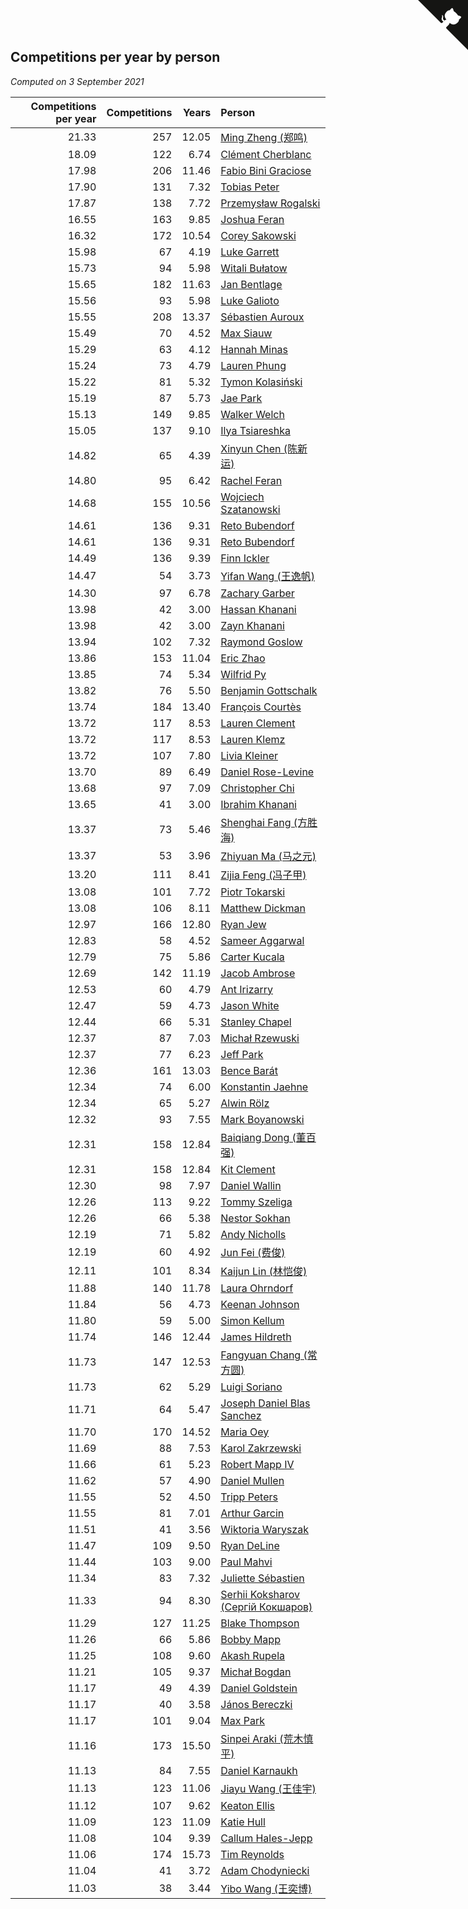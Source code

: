 ## Competitions per year by person

*Computed on  3 September 2021*

| Competitions per year | Competitions | Years | Person |
| ---: | ---: | ---: | :--- |
| 21.33 | 257 | 12.05 | [Ming Zheng (郑鸣)](https://www.worldcubeassociation.org/persons/2009ZHEN11) |
| 18.09 | 122 | 6.74 | [Clément Cherblanc](https://www.worldcubeassociation.org/persons/2014CHER05) |
| 17.98 | 206 | 11.46 | [Fabio Bini Graciose](https://www.worldcubeassociation.org/persons/2010GRAC02) |
| 17.90 | 131 | 7.32 | [Tobias Peter](https://www.worldcubeassociation.org/persons/2014PETE03) |
| 17.87 | 138 | 7.72 | [Przemysław Rogalski](https://www.worldcubeassociation.org/persons/2013ROGA02) |
| 16.55 | 163 | 9.85 | [Joshua Feran](https://www.worldcubeassociation.org/persons/2011FERA01) |
| 16.32 | 172 | 10.54 | [Corey Sakowski](https://www.worldcubeassociation.org/persons/2011SAKO01) |
| 15.98 | 67 | 4.19 | [Luke Garrett](https://www.worldcubeassociation.org/persons/2017GARR05) |
| 15.73 | 94 | 5.98 | [Witali Bułatow](https://www.worldcubeassociation.org/persons/2015BUAT01) |
| 15.65 | 182 | 11.63 | [Jan Bentlage](https://www.worldcubeassociation.org/persons/2010BENT01) |
| 15.56 | 93 | 5.98 | [Luke Galioto](https://www.worldcubeassociation.org/persons/2015GALI02) |
| 15.55 | 208 | 13.37 | [Sébastien Auroux](https://www.worldcubeassociation.org/persons/2008AURO01) |
| 15.49 | 70 | 4.52 | [Max Siauw](https://www.worldcubeassociation.org/persons/2017SIAU02) |
| 15.29 | 63 | 4.12 | [Hannah Minas](https://www.worldcubeassociation.org/persons/2017MINA04) |
| 15.24 | 73 | 4.79 | [Lauren Phung](https://www.worldcubeassociation.org/persons/2016PHUN02) |
| 15.22 | 81 | 5.32 | [Tymon Kolasiński](https://www.worldcubeassociation.org/persons/2016KOLA02) |
| 15.19 | 87 | 5.73 | [Jae Park](https://www.worldcubeassociation.org/persons/2015PARK24) |
| 15.13 | 149 | 9.85 | [Walker Welch](https://www.worldcubeassociation.org/persons/2011WELC01) |
| 15.05 | 137 | 9.10 | [Ilya Tsiareshka](https://www.worldcubeassociation.org/persons/2012TERE01) |
| 14.82 | 65 | 4.39 | [Xinyun Chen (陈新运)](https://www.worldcubeassociation.org/persons/2017CHEN36) |
| 14.80 | 95 | 6.42 | [Rachel Feran](https://www.worldcubeassociation.org/persons/2015FERA01) |
| 14.68 | 155 | 10.56 | [Wojciech Szatanowski](https://www.worldcubeassociation.org/persons/2011SZAT01) |
| 14.61 | 136 | 9.31 | [Reto Bubendorf](https://www.worldcubeassociation.org/persons/2012BUBE01) |
| 14.61 | 136 | 9.31 | [Reto Bubendorf](https://www.worldcubeassociation.org/persons/2012BUBE01) |
| 14.49 | 136 | 9.39 | [Finn Ickler](https://www.worldcubeassociation.org/persons/2012ICKL01) |
| 14.47 | 54 | 3.73 | [Yifan Wang (王逸帆)](https://www.worldcubeassociation.org/persons/2017WANY29) |
| 14.30 | 97 | 6.78 | [Zachary Garber](https://www.worldcubeassociation.org/persons/2014GARB01) |
| 13.98 | 42 | 3.00 | [Hassan Khanani](https://www.worldcubeassociation.org/persons/2018KHAN26) |
| 13.98 | 42 | 3.00 | [Zayn Khanani](https://www.worldcubeassociation.org/persons/2018KHAN28) |
| 13.94 | 102 | 7.32 | [Raymond Goslow](https://www.worldcubeassociation.org/persons/2014GOSL01) |
| 13.86 | 153 | 11.04 | [Eric Zhao](https://www.worldcubeassociation.org/persons/2010ZHAO19) |
| 13.85 | 74 | 5.34 | [Wilfrid Py](https://www.worldcubeassociation.org/persons/2016PYWI01) |
| 13.82 | 76 | 5.50 | [Benjamin Gottschalk](https://www.worldcubeassociation.org/persons/2016GOTT01) |
| 13.74 | 184 | 13.40 | [François Courtès](https://www.worldcubeassociation.org/persons/2008COUR01) |
| 13.72 | 117 | 8.53 | [Lauren Clement](https://www.worldcubeassociation.org/persons/2013KLEM01) |
| 13.72 | 117 | 8.53 | [Lauren Klemz](https://www.worldcubeassociation.org/persons/2013KLEM01) |
| 13.72 | 107 | 7.80 | [Livia Kleiner](https://www.worldcubeassociation.org/persons/2013KLEI03) |
| 13.70 | 89 | 6.49 | [Daniel Rose-Levine](https://www.worldcubeassociation.org/persons/2015ROSE01) |
| 13.68 | 97 | 7.09 | [Christopher Chi](https://www.worldcubeassociation.org/persons/2014CHIC01) |
| 13.65 | 41 | 3.00 | [Ibrahim Khanani](https://www.worldcubeassociation.org/persons/2018KHAN27) |
| 13.37 | 73 | 5.46 | [Shenghai Fang (方胜海)](https://www.worldcubeassociation.org/persons/2016FANG01) |
| 13.37 | 53 | 3.96 | [Zhiyuan Ma (马之元)](https://www.worldcubeassociation.org/persons/2017MAZH04) |
| 13.20 | 111 | 8.41 | [Zijia Feng (冯子甲)](https://www.worldcubeassociation.org/persons/2013FENG02) |
| 13.08 | 101 | 7.72 | [Piotr Tokarski](https://www.worldcubeassociation.org/persons/2013TOKA01) |
| 13.08 | 106 | 8.11 | [Matthew Dickman](https://www.worldcubeassociation.org/persons/2013DICK01) |
| 12.97 | 166 | 12.80 | [Ryan Jew](https://www.worldcubeassociation.org/persons/2008JEWR01) |
| 12.83 | 58 | 4.52 | [Sameer Aggarwal](https://www.worldcubeassociation.org/persons/2017AGGA01) |
| 12.79 | 75 | 5.86 | [Carter Kucala](https://www.worldcubeassociation.org/persons/2015KUCA01) |
| 12.69 | 142 | 11.19 | [Jacob Ambrose](https://www.worldcubeassociation.org/persons/2010AMBR01) |
| 12.53 | 60 | 4.79 | [Ant Irizarry](https://www.worldcubeassociation.org/persons/2016IRIZ02) |
| 12.47 | 59 | 4.73 | [Jason White](https://www.worldcubeassociation.org/persons/2016WHIT16) |
| 12.44 | 66 | 5.31 | [Stanley Chapel](https://www.worldcubeassociation.org/persons/2016CHAP04) |
| 12.37 | 87 | 7.03 | [Michał Rzewuski](https://www.worldcubeassociation.org/persons/2014RZEW01) |
| 12.37 | 77 | 6.23 | [Jeff Park](https://www.worldcubeassociation.org/persons/2015PARK08) |
| 12.36 | 161 | 13.03 | [Bence Barát](https://www.worldcubeassociation.org/persons/2008BARA01) |
| 12.34 | 74 | 6.00 | [Konstantin Jaehne](https://www.worldcubeassociation.org/persons/2015JAEH01) |
| 12.34 | 65 | 5.27 | [Alwin Rölz](https://www.worldcubeassociation.org/persons/2016ROLZ01) |
| 12.32 | 93 | 7.55 | [Mark Boyanowski](https://www.worldcubeassociation.org/persons/2014BOYA01) |
| 12.31 | 158 | 12.84 | [Baiqiang Dong (董百强)](https://www.worldcubeassociation.org/persons/2008DONG06) |
| 12.31 | 158 | 12.84 | [Kit Clement](https://www.worldcubeassociation.org/persons/2008CLEM01) |
| 12.30 | 98 | 7.97 | [Daniel Wallin](https://www.worldcubeassociation.org/persons/2013WALL03) |
| 12.26 | 113 | 9.22 | [Tommy Szeliga](https://www.worldcubeassociation.org/persons/2012SZEL01) |
| 12.26 | 66 | 5.38 | [Nestor Sokhan](https://www.worldcubeassociation.org/persons/2016SOKH01) |
| 12.19 | 71 | 5.82 | [Andy Nicholls](https://www.worldcubeassociation.org/persons/2015NICH04) |
| 12.19 | 60 | 4.92 | [Jun Fei (费俊)](https://www.worldcubeassociation.org/persons/2016FEIJ02) |
| 12.11 | 101 | 8.34 | [Kaijun Lin (林恺俊)](https://www.worldcubeassociation.org/persons/2013LINK01) |
| 11.88 | 140 | 11.78 | [Laura Ohrndorf](https://www.worldcubeassociation.org/persons/2009OHRN01) |
| 11.84 | 56 | 4.73 | [Keenan Johnson](https://www.worldcubeassociation.org/persons/2016JOHN30) |
| 11.80 | 59 | 5.00 | [Simon Kellum](https://www.worldcubeassociation.org/persons/2016KELL12) |
| 11.74 | 146 | 12.44 | [James Hildreth](https://www.worldcubeassociation.org/persons/2009HILD01) |
| 11.73 | 147 | 12.53 | [Fangyuan Chang (常方圆)](https://www.worldcubeassociation.org/persons/2009CHAN04) |
| 11.73 | 62 | 5.29 | [Luigi Soriano](https://www.worldcubeassociation.org/persons/2016SORI04) |
| 11.71 | 64 | 5.47 | [Joseph Daniel Blas Sanchez](https://www.worldcubeassociation.org/persons/2016SANC08) |
| 11.70 | 170 | 14.52 | [Maria Oey](https://www.worldcubeassociation.org/persons/2007OEYM01) |
| 11.69 | 88 | 7.53 | [Karol Zakrzewski](https://www.worldcubeassociation.org/persons/2014ZAKR01) |
| 11.66 | 61 | 5.23 | [Robert Mapp IV](https://www.worldcubeassociation.org/persons/2016IVRO01) |
| 11.62 | 57 | 4.90 | [Daniel Mullen](https://www.worldcubeassociation.org/persons/2016MULL04) |
| 11.55 | 52 | 4.50 | [Tripp Peters](https://www.worldcubeassociation.org/persons/2017PETE04) |
| 11.55 | 81 | 7.01 | [Arthur Garcin](https://www.worldcubeassociation.org/persons/2014GARC27) |
| 11.51 | 41 | 3.56 | [Wiktoria Waryszak](https://www.worldcubeassociation.org/persons/2018WARY01) |
| 11.47 | 109 | 9.50 | [Ryan DeLine](https://www.worldcubeassociation.org/persons/2012DELI01) |
| 11.44 | 103 | 9.00 | [Paul Mahvi](https://www.worldcubeassociation.org/persons/2012MAHV01) |
| 11.34 | 83 | 7.32 | [Juliette Sébastien](https://www.worldcubeassociation.org/persons/2014SEBA01) |
| 11.33 | 94 | 8.30 | [Serhii Koksharov (Сергій Кокшаров)](https://www.worldcubeassociation.org/persons/2013KOKS01) |
| 11.29 | 127 | 11.25 | [Blake Thompson](https://www.worldcubeassociation.org/persons/2010THOM03) |
| 11.26 | 66 | 5.86 | [Bobby Mapp](https://www.worldcubeassociation.org/persons/2015MAPP01) |
| 11.25 | 108 | 9.60 | [Akash Rupela](https://www.worldcubeassociation.org/persons/2012RUPE01) |
| 11.21 | 105 | 9.37 | [Michał Bogdan](https://www.worldcubeassociation.org/persons/2012BOGD01) |
| 11.17 | 49 | 4.39 | [Daniel Goldstein](https://www.worldcubeassociation.org/persons/2017GOLD01) |
| 11.17 | 40 | 3.58 | [János Bereczki](https://www.worldcubeassociation.org/persons/2018BERE01) |
| 11.17 | 101 | 9.04 | [Max Park](https://www.worldcubeassociation.org/persons/2012PARK03) |
| 11.16 | 173 | 15.50 | [Sinpei Araki (荒木慎平)](https://www.worldcubeassociation.org/persons/2006ARAK01) |
| 11.13 | 84 | 7.55 | [Daniel Karnaukh](https://www.worldcubeassociation.org/persons/2014KARN02) |
| 11.13 | 123 | 11.06 | [Jiayu Wang (王佳宇)](https://www.worldcubeassociation.org/persons/2010WANG53) |
| 11.12 | 107 | 9.62 | [Keaton Ellis](https://www.worldcubeassociation.org/persons/2012ELLI01) |
| 11.09 | 123 | 11.09 | [Katie Hull](https://www.worldcubeassociation.org/persons/2010HULL01) |
| 11.08 | 104 | 9.39 | [Callum Hales-Jepp](https://www.worldcubeassociation.org/persons/2012HALE01) |
| 11.06 | 174 | 15.73 | [Tim Reynolds](https://www.worldcubeassociation.org/persons/2005REYN01) |
| 11.04 | 41 | 3.72 | [Adam Chodyniecki](https://www.worldcubeassociation.org/persons/2017CHOD02) |
| 11.03 | 38 | 3.44 | [Yibo Wang (王奕博)](https://www.worldcubeassociation.org/persons/2018WANG39) |


<a href="https://github.com/jonatanklosko/wca_statistics" class="github-corner" aria-label="View source on Github"><svg width="80" height="80" viewBox="0 0 250 250" style="fill:#151513; color:#fff; position: absolute; top: 0; border: 0; right: 0;" aria-hidden="true"><path d="M0,0 L115,115 L130,115 L142,142 L250,250 L250,0 Z"></path><path d="M128.3,109.0 C113.8,99.7 119.0,89.6 119.0,89.6 C122.0,82.7 120.5,78.6 120.5,78.6 C119.2,72.0 123.4,76.3 123.4,76.3 C127.3,80.9 125.5,87.3 125.5,87.3 C122.9,97.6 130.6,101.9 134.4,103.2" fill="currentColor" style="transform-origin: 130px 106px;" class="octo-arm"></path><path d="M115.0,115.0 C114.9,115.1 118.7,116.5 119.8,115.4 L133.7,101.6 C136.9,99.2 139.9,98.4 142.2,98.6 C133.8,88.0 127.5,74.4 143.8,58.0 C148.5,53.4 154.0,51.2 159.7,51.0 C160.3,49.4 163.2,43.6 171.4,40.1 C171.4,40.1 176.1,42.5 178.8,56.2 C183.1,58.6 187.2,61.8 190.9,65.4 C194.5,69.0 197.7,73.2 200.1,77.6 C213.8,80.2 216.3,84.9 216.3,84.9 C212.7,93.1 206.9,96.0 205.4,96.6 C205.1,102.4 203.0,107.8 198.3,112.5 C181.9,128.9 168.3,122.5 157.7,114.1 C157.9,116.9 156.7,120.9 152.7,124.9 L141.0,136.5 C139.8,137.7 141.6,141.9 141.8,141.8 Z" fill="currentColor" class="octo-body"></path></svg></a><style>.github-corner:hover .octo-arm{animation:octocat-wave 560ms ease-in-out}@keyframes octocat-wave{0%,100%{transform:rotate(0)}20%,60%{transform:rotate(-25deg)}40%,80%{transform:rotate(10deg)}}@media (max-width:500px){.github-corner:hover .octo-arm{animation:none}.github-corner .octo-arm{animation:octocat-wave 560ms ease-in-out}}</style>
